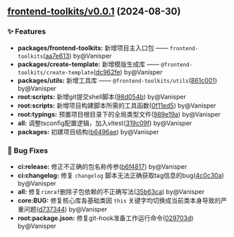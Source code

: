 ## [frontend-toolkits/v0.0.1](https://github.com/Vanisper/frontend-toolkits/commit/af2fb4e) (2024-08-30)


### ✨ Features

* **packages/frontend-toolkits:** 新增项目主入口包 —— `frontend-toolkits`([aa7e613](https://github.com/Vanisper/frontend-toolkits/commit/aa7e613)) by@Vanisper
* **packages/create-template:** 新增模版生成库 —— `@frontend-toolkits/create-template`([dc962fe](https://github.com/Vanisper/frontend-toolkits/commit/dc962fe)) by@Vanisper
* **packages/utils:** 新增工具库 —— `@frontend-toolkits/utils`([861c001](https://github.com/Vanisper/frontend-toolkits/commit/861c001)) by@Vanisper
* **root:scripts:** 新增git提交shell脚本([98d054b](https://github.com/Vanisper/frontend-toolkits/commit/98d054b)) by@Vanisper
* **root:scripts:** 新增项目构建脚本所需的工具函数([0f11ed5](https://github.com/Vanisper/frontend-toolkits/commit/0f11ed5)) by@Vanisper
* **root:typings:** 预置项目根目录下的全局类型文件([989e19a](https://github.com/Vanisper/frontend-toolkits/commit/989e19a)) by@Vanisper
* **all:** 调整tsconfig配置逻辑，加入vitest([319c09f](https://github.com/Vanisper/frontend-toolkits/commit/319c09f)) by@Vanisper
* **packages:** 初建项目结构([b6496ae](https://github.com/Vanisper/frontend-toolkits/commit/b6496ae)) by@Vanisper




### 🐛 Bug Fixes

* **ci:release:** 修正不正确的包名称传参([b6f4817](https://github.com/Vanisper/frontend-toolkits/commit/b6f4817)) by@Vanisper
* **ci:changelog:** 修复 `changelog` 脚本无法正确获取tag信息的bug([4c0c30a](https://github.com/Vanisper/frontend-toolkits/commit/4c0c30a)) by@Vanisper
* **all:** 修复`rimraf`删除子包依赖的不正确写法([35b63ca](https://github.com/Vanisper/frontend-toolkits/commit/35b63ca)) by@Vanisper
* **core:BUG:** 修复核心库各基础类因 `this` 关键字均切换成当前类本身导致的严重问题([d737344](https://github.com/Vanisper/frontend-toolkits/commit/d737344)) by@Vanisper
* **root:package.json:** 修复git-hook准备工作运行命令([029703d](https://github.com/Vanisper/frontend-toolkits/commit/029703d)) by@Vanisper




